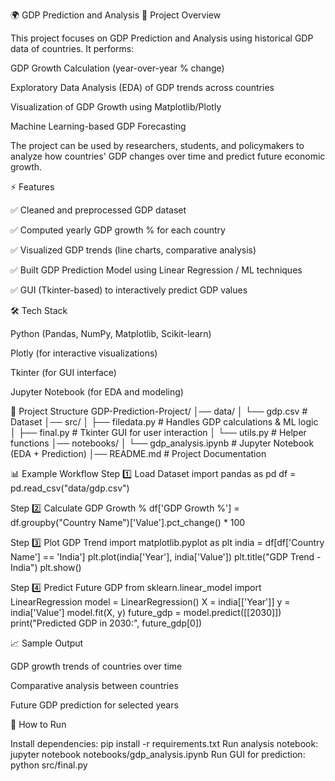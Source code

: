 🌍 GDP Prediction and Analysis
📌 Project Overview

This project focuses on GDP Prediction and Analysis using historical GDP data of countries.
It performs:

GDP Growth Calculation (year-over-year % change)

Exploratory Data Analysis (EDA) of GDP trends across countries

Visualization of GDP Growth using Matplotlib/Plotly

Machine Learning-based GDP Forecasting

The project can be used by researchers, students, and policymakers to analyze how countries' GDP changes over time and predict future economic growth.

⚡ Features

✅ Cleaned and preprocessed GDP dataset

✅ Computed yearly GDP growth % for each country

✅ Visualized GDP trends (line charts, comparative analysis)

✅ Built GDP Prediction Model using Linear Regression / ML techniques

✅ GUI (Tkinter-based) to interactively predict GDP values

🛠️ Tech Stack

Python (Pandas, NumPy, Matplotlib, Scikit-learn)

Plotly (for interactive visualizations)

Tkinter (for GUI interface)

Jupyter Notebook (for EDA and modeling)

📂 Project Structure
GDP-Prediction-Project/
│── data/
│   └── gdp.csv                # Dataset
│── src/
│   ├── filedata.py            # Handles GDP calculations & ML logic
│   ├── final.py               # Tkinter GUI for user interaction
│   └── utils.py               # Helper functions
│── notebooks/
│   └── gdp_analysis.ipynb     # Jupyter Notebook (EDA + Prediction)
│── README.md                  # Project Documentation

📊 Example Workflow
Step 1️⃣ Load Dataset
import pandas as pd
df = pd.read_csv("data/gdp.csv")

Step 2️⃣ Calculate GDP Growth %
df['GDP Growth %'] = df.groupby("Country Name")['Value'].pct_change() * 100

Step 3️⃣ Plot GDP Trend
import matplotlib.pyplot as plt
india = df[df['Country Name'] == 'India']
plt.plot(india['Year'], india['Value'])
plt.title("GDP Trend - India")
plt.show()

Step 4️⃣ Predict Future GDP
from sklearn.linear_model import LinearRegression
model = LinearRegression()
X = india[['Year']]
y = india['Value']
model.fit(X, y)
future_gdp = model.predict([[2030]])
print("Predicted GDP in 2030:", future_gdp[0])

📈 Sample Output

GDP growth trends of countries over time

Comparative analysis between countries

Future GDP prediction for selected years

🚀 How to Run

Install dependencies:
pip install -r requirements.txt
Run analysis notebook:
jupyter notebook notebooks/gdp_analysis.ipynb
Run GUI for prediction:
python src/final.py

